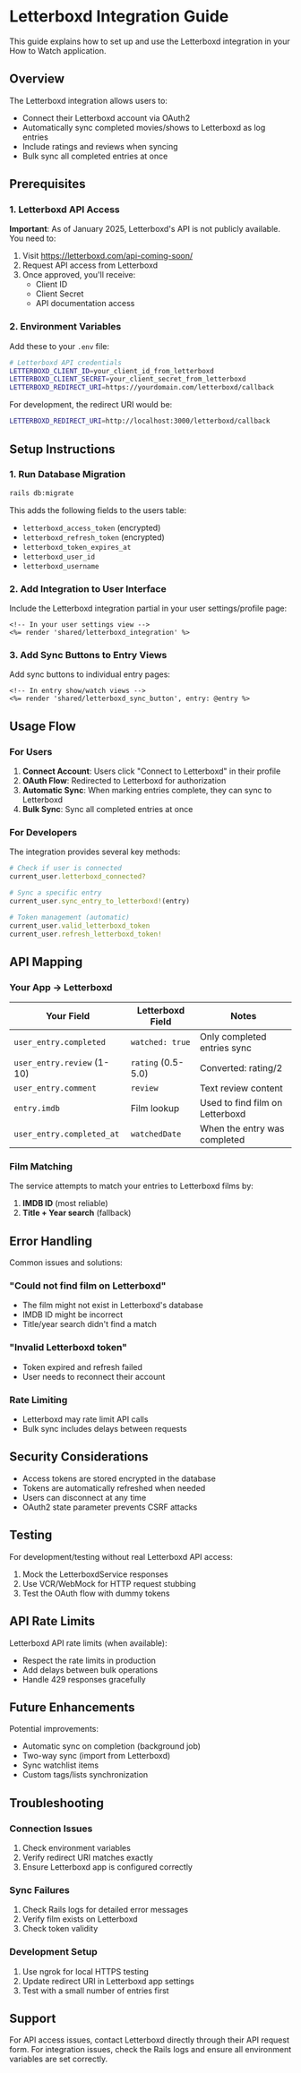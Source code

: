 # Letterboxd Integration Guide

This guide explains how to set up and use the Letterboxd integration in your How to Watch application.

## Overview

The Letterboxd integration allows users to:
- Connect their Letterboxd account via OAuth2
- Automatically sync completed movies/shows to Letterboxd as log entries
- Include ratings and reviews when syncing
- Bulk sync all completed entries at once

## Prerequisites

### 1. Letterboxd API Access

**Important**: As of January 2025, Letterboxd's API is not publicly available. You need to:

1. Visit https://letterboxd.com/api-coming-soon/
2. Request API access from Letterboxd
3. Once approved, you'll receive:
   - Client ID
   - Client Secret
   - API documentation access

### 2. Environment Variables

Add these to your `.env` file:

```bash
# Letterboxd API credentials
LETTERBOXD_CLIENT_ID=your_client_id_from_letterboxd
LETTERBOXD_CLIENT_SECRET=your_client_secret_from_letterboxd
LETTERBOXD_REDIRECT_URI=https://yourdomain.com/letterboxd/callback
```

For development, the redirect URI would be:
```bash
LETTERBOXD_REDIRECT_URI=http://localhost:3000/letterboxd/callback
```

## Setup Instructions

### 1. Run Database Migration

```bash
rails db:migrate
```

This adds the following fields to the users table:
- `letterboxd_access_token` (encrypted)
- `letterboxd_refresh_token` (encrypted)
- `letterboxd_token_expires_at`
- `letterboxd_user_id`
- `letterboxd_username`

### 2. Add Integration to User Interface

Include the Letterboxd integration partial in your user settings/profile page:

```erb
<!-- In your user settings view -->
<%= render 'shared/letterboxd_integration' %>
```

### 3. Add Sync Buttons to Entry Views

Add sync buttons to individual entry pages:

```erb
<!-- In entry show/watch views -->
<%= render 'shared/letterboxd_sync_button', entry: @entry %>
```

## Usage Flow

### For Users

1. **Connect Account**: Users click "Connect to Letterboxd" in their profile
2. **OAuth Flow**: Redirected to Letterboxd for authorization
3. **Automatic Sync**: When marking entries complete, they can sync to Letterboxd
4. **Bulk Sync**: Sync all completed entries at once

### For Developers

The integration provides several key methods:

```ruby
# Check if user is connected
current_user.letterboxd_connected?

# Sync a specific entry
current_user.sync_entry_to_letterboxd!(entry)

# Token management (automatic)
current_user.valid_letterboxd_token
current_user.refresh_letterboxd_token!
```

## API Mapping

### Your App → Letterboxd

| Your Field | Letterboxd Field | Notes |
|------------|------------------|-------|
| `user_entry.completed` | `watched: true` | Only completed entries sync |
| `user_entry.review` (1-10) | `rating` (0.5-5.0) | Converted: rating/2 |
| `user_entry.comment` | `review` | Text review content |
| `entry.imdb` | Film lookup | Used to find film on Letterboxd |
| `user_entry.completed_at` | `watchedDate` | When the entry was completed |

### Film Matching

The service attempts to match your entries to Letterboxd films by:
1. **IMDB ID** (most reliable)
2. **Title + Year search** (fallback)

## Error Handling

Common issues and solutions:

### "Could not find film on Letterboxd"
- The film might not exist in Letterboxd's database
- IMDB ID might be incorrect
- Title/year search didn't find a match

### "Invalid Letterboxd token"
- Token expired and refresh failed
- User needs to reconnect their account

### Rate Limiting
- Letterboxd may rate limit API calls
- Bulk sync includes delays between requests

## Security Considerations

- Access tokens are stored encrypted in the database
- Tokens are automatically refreshed when needed
- Users can disconnect at any time
- OAuth2 state parameter prevents CSRF attacks

## Testing

For development/testing without real Letterboxd API access:

1. Mock the LetterboxdService responses
2. Use VCR/WebMock for HTTP request stubbing
3. Test the OAuth flow with dummy tokens

## API Rate Limits

Letterboxd API rate limits (when available):
- Respect the rate limits in production
- Add delays between bulk operations
- Handle 429 responses gracefully

## Future Enhancements

Potential improvements:
- Automatic sync on completion (background job)
- Two-way sync (import from Letterboxd)
- Sync watchlist items
- Custom tags/lists synchronization

## Troubleshooting

### Connection Issues
1. Check environment variables
2. Verify redirect URI matches exactly
3. Ensure Letterboxd app is configured correctly

### Sync Failures
1. Check Rails logs for detailed error messages
2. Verify film exists on Letterboxd
3. Check token validity

### Development Setup
1. Use ngrok for local HTTPS testing
2. Update redirect URI in Letterboxd app settings
3. Test with a small number of entries first

## Support

For API access issues, contact Letterboxd directly through their API request form.
For integration issues, check the Rails logs and ensure all environment variables are set correctly.
